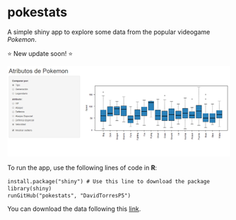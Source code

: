 # pokestats
A simple shiny app to explore some data from the popular videogame *Pokemon*. 

:star: New update soon! :star:

![Pokestats](example.png)

To run the app, use the following lines of code in **R**:

```{r}
install.package("shiny") # Use this line to download the package
library(shiny)
runGitHub("pokestats", "DavidTorresP5")
```

You can download the data following this [link](https://www.kaggle.com/abcsds/pokemon).
